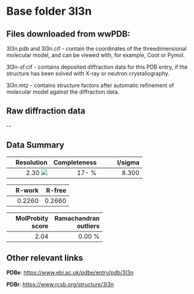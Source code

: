 # Base folder 3l3n

## Files downloaded from wwPDB:

3l3n.pdb and 3l3n.cif - contain the coordinates of the threedimensional molecular model, and can be viewed with, for example, Coot or Pymol.

3l3n-sf.cif - contains deposited diffraction data for this PDB entry, if the structure has been solved with X-ray or neutron crystallography.

3l3n.mtz - contains structure factors after automatic refinement of molecular model against the diffraction data.

## Raw diffraction data

--<br> 

## Data Summary
|   | Resolution | Completeness| I/sigma |
|---|-------------:|----------------:|--------------:|
|   |2.30 <img src="https://latex.codecogs.com/svg.latex?{\mbox{\normalfont\AA}}"/>|  17- %|<img width=50/>8.300|

|   | **R-work**| **R-free**   
|---|-------------:|----------------:|           
||0.2260|0.2660|

|   |**MolProbity<br>score**| **Ramachandran<br>outliers** 
|---|-------------:|----------------:|
||2.04|0.00 %|

## Other relevant links 
**PDBe**:  https://www.ebi.ac.uk/pdbe/entry/pdb/3l3n
 
**PDBr**: https://www.rcsb.org/structure/3l3n 

